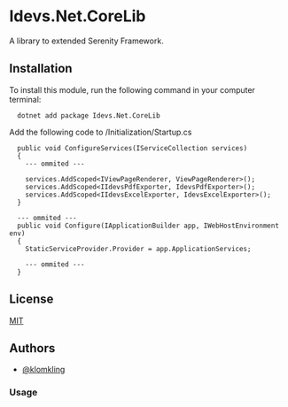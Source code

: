 
# Idevs.Net.CoreLib

A library to extended Serenity Framework.





## Installation

To install this module, run the following command in your computer terminal:

```console
  dotnet add package Idevs.Net.CoreLib
```

Add the following code to /Initialization/Startup.cs

```console
  public void ConfigureServices(IServiceCollection services)
  {
    --- ommited ---

    services.AddScoped<IViewPageRenderer, ViewPageRenderer>();
    services.AddScoped<IIdevsPdfExporter, IdevsPdfExporter>();
    services.AddScoped<IIdevsExcelExporter, IdevsExcelExporter>();
  }

  --- ommited ---
  public void Configure(IApplicationBuilder app, IWebHostEnvironment env)
  {
    StaticServiceProvider.Provider = app.ApplicationServices;

    --- ommited ---
  }
```

## License

[MIT](https://choosealicense.com/licenses/mit/)


## Authors

- [@klomkling](https://www.github.com/klomkling)


### Usage
